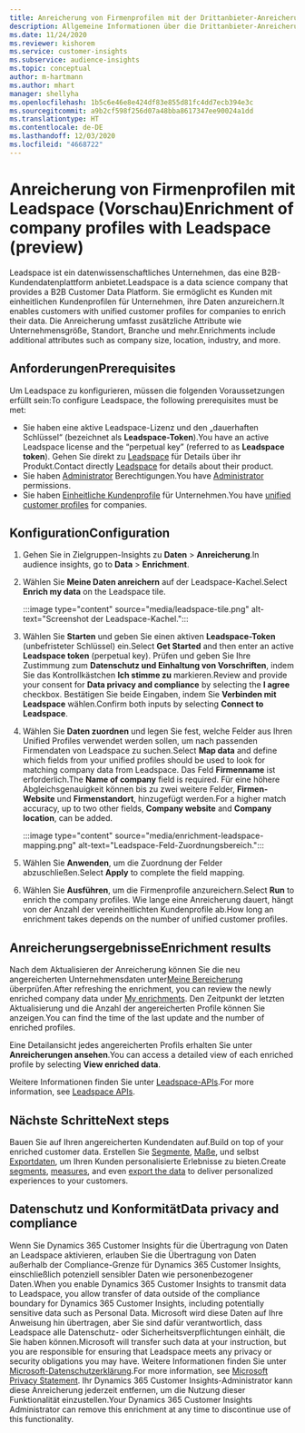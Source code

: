 ```yaml
---
title: Anreicherung von Firmenprofilen mit der Drittanbieter-Anreicherung Leadspace
description: Allgemeine Informationen über die Drittanbieter-Anreicherung von Leadspace.
ms.date: 11/24/2020
ms.reviewer: kishorem
ms.service: customer-insights
ms.subservice: audience-insights
ms.topic: conceptual
author: m-hartmann
ms.author: mhart
manager: shellyha
ms.openlocfilehash: 1b5c6e46e8e424df83e855d81fc4dd7ecb394e3c
ms.sourcegitcommit: a9b2cf598f256d07a48bba8617347ee90024a1dd
ms.translationtype: HT
ms.contentlocale: de-DE
ms.lasthandoff: 12/03/2020
ms.locfileid: "4668722"
---
```

# <a name="enrichment-of-company-profiles-with-leadspace-preview"></a><span data-ttu-id="4bc06-103">Anreicherung von Firmenprofilen mit Leadspace (Vorschau)</span><span class="sxs-lookup"><span data-stu-id="4bc06-103">Enrichment of company profiles with Leadspace (preview)</span></span>

<span data-ttu-id="4bc06-104">Leadspace ist ein datenwissenschaftliches Unternehmen, das eine B2B-Kundendatenplattform anbietet.</span><span class="sxs-lookup"><span data-stu-id="4bc06-104">Leadspace is a data science company that provides a B2B Customer Data Platform.</span></span> <span data-ttu-id="4bc06-105">Sie ermöglicht es Kunden mit einheitlichen Kundenprofilen für Unternehmen, ihre Daten anzureichern.</span><span class="sxs-lookup"><span data-stu-id="4bc06-105">It enables customers with unified customer profiles for companies to enrich their data.</span></span> <span data-ttu-id="4bc06-106">Die Anreicherung umfasst zusätzliche Attribute wie Unternehmensgröße, Standort, Branche und mehr.</span><span class="sxs-lookup"><span data-stu-id="4bc06-106">Enrichments include additional attributes such as company size, location, industry, and more.</span></span>

## <a name="prerequisites"></a><span data-ttu-id="4bc06-107">Anforderungen</span><span class="sxs-lookup"><span data-stu-id="4bc06-107">Prerequisites</span></span>

<span data-ttu-id="4bc06-108">Um Leadspace zu konfigurieren, müssen die folgenden Voraussetzungen erfüllt sein:</span><span class="sxs-lookup"><span data-stu-id="4bc06-108">To configure Leadspace, the following prerequisites must be met:</span></span>

- <span data-ttu-id="4bc06-109">Sie haben eine aktive Leadspace-Lizenz und den „dauerhaften Schlüssel“ (bezeichnet als **Leadspace-Token**).</span><span class="sxs-lookup"><span data-stu-id="4bc06-109">You have an active Leadspace license and the “perpetual key” (referred to as **Leadspace token**).</span></span> <span data-ttu-id="4bc06-110">Gehen Sie direkt zu [Leadspace](https://www.leadspace.com/products/leadspace-on-demand/) für Details über ihr Produkt.</span><span class="sxs-lookup"><span data-stu-id="4bc06-110">Contact directly [Leadspace](https://www.leadspace.com/products/leadspace-on-demand/) for details about their product.</span></span>
- <span data-ttu-id="4bc06-111">Sie haben [Administrator](permissions.md#administrator) Berechtigungen.</span><span class="sxs-lookup"><span data-stu-id="4bc06-111">You have [Administrator](permissions.md#administrator) permissions.</span></span>
- <span data-ttu-id="4bc06-112">Sie haben [Einheitliche Kundenprofile](customer-profiles.md) für Unternehmen.</span><span class="sxs-lookup"><span data-stu-id="4bc06-112">You have [unified customer profiles](customer-profiles.md) for companies.</span></span>

## <a name="configuration"></a><span data-ttu-id="4bc06-113">Konfiguration</span><span class="sxs-lookup"><span data-stu-id="4bc06-113">Configuration</span></span>

1. <span data-ttu-id="4bc06-114">Gehen Sie in Zielgruppen-Insights zu **Daten** > **Anreicherung**.</span><span class="sxs-lookup"><span data-stu-id="4bc06-114">In audience insights, go to **Data** > **Enrichment**.</span></span>

1. <span data-ttu-id="4bc06-115">Wählen Sie **Meine Daten anreichern** auf der Leadspace-Kachel.</span><span class="sxs-lookup"><span data-stu-id="4bc06-115">Select **Enrich my data** on the Leadspace tile.</span></span>

   :::image type="content" source="media/leadspace-tile.png" alt-text="Screenshot der Leadspace-Kachel.":::

1. <span data-ttu-id="4bc06-117">Wählen Sie **Starten** und geben Sie einen aktiven **Leadspace-Token** (unbefristeter Schlüssel) ein.</span><span class="sxs-lookup"><span data-stu-id="4bc06-117">Select **Get Started** and then enter an active **Leadspace token** (perpetual key).</span></span> <span data-ttu-id="4bc06-118">Prüfen und geben Sie Ihre Zustimmung zum **Datenschutz und Einhaltung von Vorschriften**, indem Sie das Kontrollkästchen **Ich stimme zu** markieren.</span><span class="sxs-lookup"><span data-stu-id="4bc06-118">Review and provide your consent for **Data privacy and compliance** by selecting the **I agree** checkbox.</span></span> <span data-ttu-id="4bc06-119">Bestätigen Sie beide Eingaben, indem Sie **Verbinden mit Leadspace** wählen.</span><span class="sxs-lookup"><span data-stu-id="4bc06-119">Confirm both inputs by selecting **Connect to Leadspace**.</span></span>

1. <span data-ttu-id="4bc06-120">Wählen Sie **Daten zuordnen** und legen Sie fest, welche Felder aus Ihren Unified Profiles verwendet werden sollen, um nach passenden Firmendaten von Leadspace zu suchen.</span><span class="sxs-lookup"><span data-stu-id="4bc06-120">Select **Map data** and define which fields from your unified profiles should be used to look for matching company data from Leadspace.</span></span> <span data-ttu-id="4bc06-121">Das Feld **Firmenname** ist erforderlich.</span><span class="sxs-lookup"><span data-stu-id="4bc06-121">The **Name of company** field is required.</span></span> <span data-ttu-id="4bc06-122">Für eine höhere Abgleichsgenauigkeit können bis zu zwei weitere Felder, **Firmen-Website** und **Firmenstandort**, hinzugefügt werden.</span><span class="sxs-lookup"><span data-stu-id="4bc06-122">For a higher match accuracy, up to two other fields, **Company website** and **Company location**, can be added.</span></span>

   :::image type="content" source="media/enrichment-leadspace-mapping.png" alt-text="Leadspace-Feld-Zuordnungsbereich.":::
   
1. <span data-ttu-id="4bc06-124">Wählen Sie **Anwenden**, um die Zuordnung der Felder abzuschließen.</span><span class="sxs-lookup"><span data-stu-id="4bc06-124">Select **Apply** to complete the field mapping.</span></span>

1. <span data-ttu-id="4bc06-125">Wählen Sie **Ausführen**, um die Firmenprofile anzureichern.</span><span class="sxs-lookup"><span data-stu-id="4bc06-125">Select **Run** to enrich the company profiles.</span></span> <span data-ttu-id="4bc06-126">Wie lange eine Anreicherung dauert, hängt von der Anzahl der vereinheitlichten Kundenprofile ab.</span><span class="sxs-lookup"><span data-stu-id="4bc06-126">How long an enrichment takes depends on the number of unified customer profiles.</span></span>

## <a name="enrichment-results"></a><span data-ttu-id="4bc06-127">Anreicherungsergebnisse</span><span class="sxs-lookup"><span data-stu-id="4bc06-127">Enrichment results</span></span>

<span data-ttu-id="4bc06-128">Nach dem Aktualisieren der Anreicherung können Sie die neu angereicherten Unternehmensdaten unter[Meine Bereicherung](enrichment-hub.md) überprüfen.</span><span class="sxs-lookup"><span data-stu-id="4bc06-128">After refreshing the enrichment, you can review the newly enriched company data under [My enrichments](enrichment-hub.md).</span></span> <span data-ttu-id="4bc06-129">Den Zeitpunkt der letzten Aktualisierung und die Anzahl der angereicherten Profile können Sie anzeigen.</span><span class="sxs-lookup"><span data-stu-id="4bc06-129">You can find the time of the last update and the number of enriched profiles.</span></span>

<span data-ttu-id="4bc06-130">Eine Detailansicht jedes angereicherten Profils erhalten Sie unter **Anreicherungen ansehen**.</span><span class="sxs-lookup"><span data-stu-id="4bc06-130">You can access a detailed view of each enriched profile by selecting **View enriched data**.</span></span>

<span data-ttu-id="4bc06-131">Weitere Informationen finden Sie unter [Leadspace-APIs](https://support.leadspace.com/hc/en-us/sections/201997649-API).</span><span class="sxs-lookup"><span data-stu-id="4bc06-131">For more information, see [Leadspace APIs](https://support.leadspace.com/hc/en-us/sections/201997649-API).</span></span>

## <a name="next-steps"></a><span data-ttu-id="4bc06-132">Nächste Schritte</span><span class="sxs-lookup"><span data-stu-id="4bc06-132">Next steps</span></span>

<span data-ttu-id="4bc06-133">Bauen Sie auf Ihren angereicherten Kundendaten auf.</span><span class="sxs-lookup"><span data-stu-id="4bc06-133">Build on top of your enriched customer data.</span></span> <span data-ttu-id="4bc06-134">Erstellen Sie [Segmente](segments.md), [Maße](measures.md), und selbst [Exportdaten](export-destinations.md), um Ihren Kunden personalisierte Erlebnisse zu bieten.</span><span class="sxs-lookup"><span data-stu-id="4bc06-134">Create [segments](segments.md), [measures](measures.md), and even [export the data](export-destinations.md) to deliver personalized experiences to your customers.</span></span>

## <a name="data-privacy-and-compliance"></a><span data-ttu-id="4bc06-135">Datenschutz und Konformität</span><span class="sxs-lookup"><span data-stu-id="4bc06-135">Data privacy and compliance</span></span>

<span data-ttu-id="4bc06-136">Wenn Sie Dynamics 365 Customer Insights für die Übertragung von Daten an Leadspace aktivieren, erlauben Sie die Übertragung von Daten außerhalb der Compliance-Grenze für Dynamics 365 Customer Insights, einschließlich potenziell sensibler Daten wie personenbezogener Daten.</span><span class="sxs-lookup"><span data-stu-id="4bc06-136">When you enable Dynamics 365 Customer Insights to transmit data to Leadspace, you allow transfer of data outside of the compliance boundary for Dynamics 365 Customer Insights, including potentially sensitive data such as Personal Data.</span></span> <span data-ttu-id="4bc06-137">Microsoft wird diese Daten auf Ihre Anweisung hin übertragen, aber Sie sind dafür verantwortlich, dass Leadspace alle Datenschutz- oder Sicherheitsverpflichtungen einhält, die Sie haben können.</span><span class="sxs-lookup"><span data-stu-id="4bc06-137">Microsoft will transfer such data at your instruction, but you are responsible for ensuring that Leadspace meets any privacy or security obligations you may have.</span></span> <span data-ttu-id="4bc06-138">Weitere Informationen finden Sie unter [Microsoft-Datenschutzerklärung](https://go.microsoft.com/fwlink/?linkid=396732).</span><span class="sxs-lookup"><span data-stu-id="4bc06-138">For more information, see [Microsoft Privacy Statement](https://go.microsoft.com/fwlink/?linkid=396732).</span></span>
<span data-ttu-id="4bc06-139">Ihr Dynamics 365 Customer Insights-Administrator kann diese Anreicherung jederzeit entfernen, um die Nutzung dieser Funktionalität einzustellen.</span><span class="sxs-lookup"><span data-stu-id="4bc06-139">Your Dynamics 365 Customer Insights Administrator can remove this enrichment at any time to discontinue use of this functionality.</span></span>